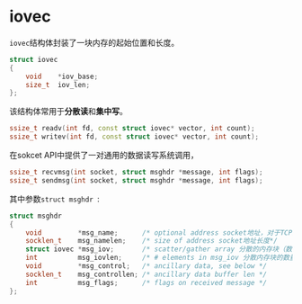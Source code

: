# iovec

`iovec`结构体封装了一块内存的起始位置和长度。

```cpp
struct iovec
{
	void 	*iov_base;
	size_t 	iov_len;
};
```
该结构体常用于**分散读**和**集中写**。

```cpp
ssize_t readv(int fd, const struct iovec* vector, int count);
ssize_t writev(int fd, const struct iovec* vector, int count);
```

在sokcet API中提供了一对通用的数据读写系统调用，

```cpp
ssize_t recvmsg(int socket, struct msghdr *message, int flags);
ssize_t sendmsg(int socket, struct msghdr *message, int flags);
```

其中参数`struct msghdr `:

```cpp
struct msghdr 
{
	void 		 *msg_name;      /* optional address socket地址，对于TCP来说没有意义，必须置为NULL*/
	socklen_t 	 msg_namelen;    /* size of address socket地址长度*/
	struct iovec *msg_iov; 		 /* scatter/gather array 分散的内存块（数组）*/
	int  		 msg_iovlen;     /* # elements in msg_iov 分散内存块的数量（数组长度）*/
	void         *msg_control;   /* ancillary data, see below */
	socklen_t    msg_controllen; /* ancillary data buffer len */
	int          msg_flags;      /* flags on received message */
};
```